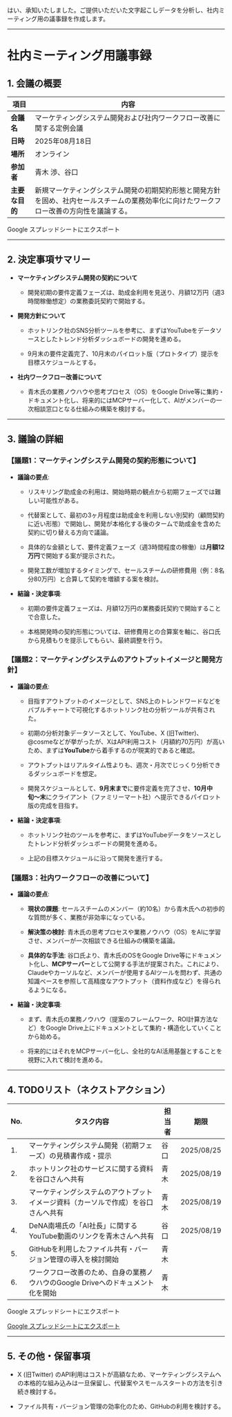はい、承知いたしました。ご提供いただいた文字起こしデータを分析し、社内ミーティング用の議事録を作成します。

---

# 社内ミーティング用議事録

## 1. 会議の概要

|項目|内容|
|---|---|
|**会議名**|マーケティングシステム開発および社内ワークフロー改善に関する定例会議|
|**日時**|2025年08月18日|
|**場所**|オンライン|
|**参加者**|青木 渉、谷口|
|**主要な目的**|新規マーケティングシステム開発の初期契約形態と開発方針を固め、社内セールスチームの業務効率化に向けたワークフロー改善の方向性を議論する。|

Google スプレッドシートにエクスポート

---

## 2. 決定事項サマリー

- **マーケティングシステム開発の契約について**
    
    - 開発初期の要件定義フェーズは、助成金利用を見送り、月額12万円（週3時間稼働想定）の業務委託契約で開始する。
        
- **開発方針について**
    
    - ホットリンク社のSNS分析ツールを参考に、まずはYouTubeをデータソースとしたトレンド分析ダッシュボードの開発を進める。
        
    - 9月末の要件定義完了、10月末のパイロット版（プロトタイプ）提示を目標スケジュールとする。
        
- **社内ワークフロー改善について**
    
    - 青木氏の業務ノウハウや思考プロセス（OS）をGoogle Drive等に集約・ドキュメント化し、将来的にはMCPサーバー化して、AIがメンバーの一次相談窓口となる仕組みの構築を検討する。
        

---

## 3. 議論の詳細

### 【議題1：マーケティングシステム開発の契約形態について】

- **議論の要点**:
    
    - リスキリング助成金の利用は、開始時期の観点から初期フェーズでは難しい可能性がある。
        
    - 代替案として、最初の3ヶ月程度は助成金を利用しない別契約（顧問契約に近い形態）で開始し、開発が本格化する後のタームで助成金を含めた契約に切り替える方向で議論。
        
    - 具体的な金額として、要件定義フェーズ（週3時間程度の稼働）は**月額12万円**で開始する案が提示された。
        
    - 開発工数が増加するタイミングで、セールスチームの研修費用（例：8名分80万円）と合算して契約を増額する案を検討。
        
- **結論・決定事項**:
    
    - 初期の要件定義フェーズは、月額12万円の業務委託契約で開始することで合意した。
        
    - 本格開発時の契約形態については、研修費用との合算案を軸に、谷口氏から見積もりを提示してもらい、最終調整を行う。
        

### 【議題2：マーケティングシステムのアウトプットイメージと開発方針】

- **議論の要点**:
    
    - 目指すアウトプットのイメージとして、SNS上のトレンドワードなどをバブルチャートで可視化するホットリンク社の分析ツールが共有された。
        
    - 初期の分析対象データソースとして、YouTube、X (旧Twitter)、@cosmeなどが挙がったが、XはAPI利用コスト（月額約70万円）が高いため、まずは**YouTube**から着手するのが現実的であると確認。
        
    - アウトプットはリアルタイム性よりも、週次・月次でじっくり分析できるダッシュボードを想定。
        
    - 開発スケジュールとして、**9月末まで**に要件定義を完了させ、**10月中旬〜末**にクライアント（ファミリーマート社）へ提示できるパイロット版の完成を目指す。
        
- **結論・決定事項**:
    
    - ホットリンク社のツールを参考に、まずはYouTubeデータをソースとしたトレンド分析ダッシュボードの開発を進める。
        
    - 上記の目標スケジュールに沿って開発を進行する。
        

### 【議題3：社内ワークフローの改善について】

- **議論の要点**:
    
    - **現状の課題**: セールスチームのメンバー（約10名）から青木氏への初歩的な質問が多く、業務が非効率になっている。
        
    - **解決策の検討**: 青木氏の思考プロセスや業務ノウハウ（OS）をAIに学習させ、メンバーが一次相談できる仕組みの構築を議論。
        
    - **具体的な手法**: 谷口氏より、青木氏のOSをGoogle Drive等にドキュメント化し、**MCPサーバー**として公開する手法が提案された。これにより、Claudeやカーソルなど、メンバーが使用するAIツールを問わず、共通の知識ベースを参照して高精度なアウトプット（資料作成など）を得られるようになる。
        
- **結論・決定事項**:
    
    - まず、青木氏の業務ノウハウ（提案のフレームワーク、ROI計算方法など）をGoogle Drive上にドキュメントとして集約・構造化していくことから始める。
        
    - 将来的にはそれをMCPサーバー化し、全社的なAI活用基盤とすることを視野に入れて検討を進める。
        

---

## 4. TODOリスト（ネクストアクション）

|No.|タスク内容|担当者|期限|
|---|---|---|---|
|1.|マーケティングシステム開発（初期フェーズ）の見積書作成・提示|谷口|2025/08/25|
|2.|ホットリンク社のサービスに関する資料を谷口さんへ共有|青木|2025/08/19|
|3.|マーケティングシステムのアウトプットイメージ資料（カーソルで作成）を谷口さんへ共有|青木|2025/08/19|
|4.|DeNA南場氏の「AI社長」に関するYouTube動画のリンクを青木さんへ共有|谷口|2025/08/19|
|5.|GitHubを利用したファイル共有・バージョン管理の導入を検討開始|青木||
|6.|ワークフロー改善のため、自身の業務ノウハウのGoogle Driveへのドキュメント化を開始|青木||

Google スプレッドシートにエクスポート

[Google スプレッドシートにエクスポート](https://docs.google.com/spreadsheets/create)

---

## 5. その他・保留事項

- X (旧Twitter) のAPI利用はコストが高額なため、マーケティングシステムへの本格的な組み込みは一旦保留し、代替案やスモールスタートの方法を引き続き検討する。
    
- ファイル共有・バージョン管理の効率化のため、GitHubの利用を検討する。